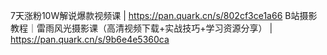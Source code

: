 7天涨粉10W解说爆款视频课 | https://pan.quark.cn/s/802cf3ce1a66
B站摄影教程｜雷雨风光摄影课（高清视频下载+实战技巧+学习资源分享） | https://pan.quark.cn/s/9b6e4e5360ca
